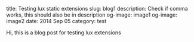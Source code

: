 title: Testing lux static extensions
slug: blog1
description: Check if comma works, this should also be in description
og-image: image1
og-image: image2
date: 2014 Sep 05
category: test

Hi, this is a blog post for testing lux extensions
